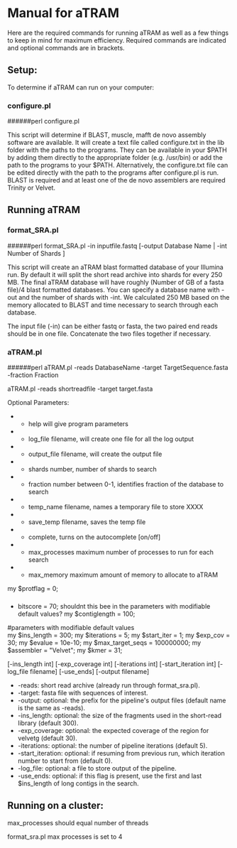 #     Manual for aTRAM

Here are the required commands for running aTRAM as well as a few things to keep in mind for maximum efficiency. Required commands are indicated and optional commands are in brackets. 


## Setup:
To determine if aTRAM can run on your computer:

### configure.pl

######perl configure.pl 
  
  This script will determine if BLAST, muscle, mafft de novo assembly software are available. It will create a text file called configure.txt in the lib folder with the paths to the programs. They can be available in your $PATH by adding them directly to the appropriate folder (e.g. /usr/bin) or add the path to the programs to your $PATH. Alternatively, the configure.txt file can be edited directly with the path to the programs after configure.pl is run. BLAST is required and at least one of the de novo assemblers are required Trinity or Velvet.

## Running aTRAM

### format_SRA.pl

######perl format_SRA.pl -in inputfile.fastq [-output Database Name | -int Number of Shards ]

This script will create an aTRAM blast formatted database of your Illumina run. By default it will split the short read archive into shards for every 250 MB. The final aTRAM database will have roughly (Number of GB of a fasta file)/4 blast formatted databases. You can specify a database name with -out and the number of shards with -int.  We calculated 250 MB based on the memory allocated to BLAST and time necessary to search through each database. 
  
The input file (-in) can be either fastq or fasta, the two paired end reads should be in one file. Concatenate the two files together if necessary.


### aTRAM.pl

######perl  aTRAM.pl -reads DatabaseName -target TargetSequence.fasta -fraction Fraction 


aTRAM.pl -reads shortreadfile -target target.fasta 

Optional Parameters:
  * - help will give program parameters
  * - log_file  filename,    will create one file for all the log output
  * - output_file filename,  will create the output file
  * - shards number,  number of shards to search
  * - fraction number between 0-1,   identifies fraction of the database to search
  * - temp_name filename, names a temporary file to store XXXX
  * - save_temp filename, saves the temp file
  * - complete,  turns on the autocomplete [on/off]
  * - max_processes  maximum  number of processes to run for each search
  * - max_memory maximum amount of memory to allocate to aTRAM



my $protflag = 0;


### 
 - bitscore = 70;  shouldnt this bee in the parameters with modifiable default values?
my $contiglength = 100;

#parameters with modifiable default values                                                                                                              
my $ins_length = 300;
my $iterations = 5;
my $start_iter = 1;
my $exp_cov = 30;
my $evalue = 10e-10;
my $max_target_seqs = 100000000;
my $assembler = "Velvet";
my $kmer = 31;



[-ins_length int] [-exp_coverage int] [-iterations int] [-start_iteration int] [-log_file filename] [-use_ends] [-output filename]

* -reads:           short read archive (already run through format_sra.pl).
* -target:          fasta file with sequences of interest.
* -output:          optional: the prefix for the pipeline's output files (default name is the same as -reads).
* -ins_length:      optional: the size of the fragments used in the short-read library (default 300).
* -exp_coverage:    optional: the expected coverage of the region for velvetg (default 30).
* -iterations:      optional: the number of pipeline iterations (default 5).
* -start_iteration: optional: if resuming from previous run, which iteration number to start from (default 0).
* -log_file:        optional: a file to store output of the pipeline.
* -use_ends:        optional: if this flag is present, use the first and last $ins_length of long contigs in the search.



## Running on a cluster:

max_processes should equal number of threads

format_sra.pl max processes is set to 4



